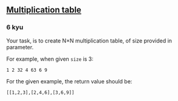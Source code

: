 <h2><a href=https://www.codewars.com/kata/534d2f5b5371ecf8d2000a08/train/csharp target="_blank">Multiplication table</a></h2><h3>6 kyu</h3><p>Your task, is to create N×N multiplication table, of size provided in parameter.</p><p>For example, when given <code>size</code> is 3:</p><pre><code>1 2 32 4 63 6 9</code></pre><p>For the given example, the return value should be: </p><pre><code class="language-js">[[1,2,3],[2,4,6],[3,6,9]]</code></pre><pre style="display: none;"><code class="language-julia">[<span class="cm-number">1</span> <span class="cm-number">2</span> <span class="cm-number">3</span>; <span class="cm-number">2</span> <span class="cm-number">4</span> <span class="cm-number">6</span>; <span class="cm-number">3</span> <span class="cm-number">6</span> <span class="cm-number">9</span>]</code></pre>